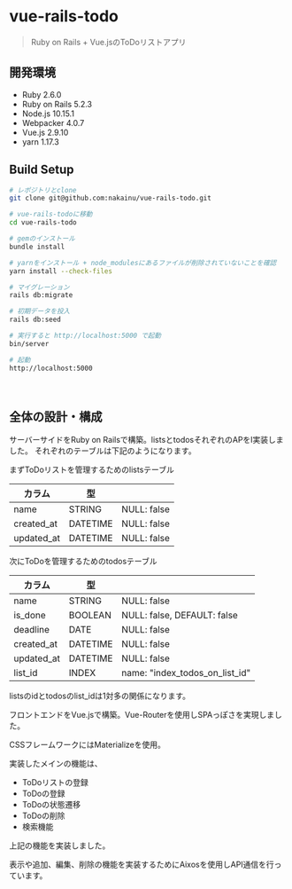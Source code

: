 # vue-rails-todo
> Ruby on Rails + Vue.jsのToDoリストアプリ

## 開発環境
* Ruby 2.6.0
* Ruby on Rails 5.2.3
* Node.js 10.15.1
* Webpacker 4.0.7
* Vue.js 2.9.10
* yarn 1.17.3

## Build Setup
``` bash
# レポジトリとclone
git clone git@github.com:nakainu/vue-rails-todo.git

# vue-rails-todoに移動
cd vue-rails-todo

# gemのインストール
bundle install

# yarnをインストール + node_modulesにあるファイルが削除されていないことを確認
yarn install --check-files

# マイグレーション
rails db:migrate

# 初期データを投入
rails db:seed

# 実行すると http://localhost:5000 で起動
bin/server

# 起動
http://localhost:5000
```
　
## 全体の設計・構成
サーバーサイドをRuby on Railsで構築。listsとtodosそれぞれのAPをI実装しました。
それぞれのテーブルは下記のようになります。

まずToDoリストを管理するためのlistsテーブル

| カラム | 型 |  |
----|----|----|
| name | STRING | NULL: false |
| created_at | DATETIME | NULL: false |
| updated_at | DATETIME | NULL: false|

次にToDoを管理するためのtodosテーブル

| カラム | 型 |  |
----|----|----|
| name | STRING | NULL: false |
| is_done | BOOLEAN | NULL: false, DEFAULT: false |
| deadline | DATE | NULL: false |
| created_at | DATETIME | NULL: false |
| updated_at | DATETIME | NULL: false |
| list_id | INDEX | name: "index_todos_on_list_id" |


listsのidとtodosのlist_idは1対多の関係になります。


フロントエンドをVue.jsで構築。Vue-Routerを使用しSPAっぽさを実現しました。

CSSフレームワークにはMaterializeを使用。

実装したメインの機能は、
* ToDoリストの登録
* ToDoの登録
* ToDoの状態遷移
* ToDoの削除
* 検索機能

上記の機能を実装しました。

表示や追加、編集、削除の機能を実装するためにAixosを使用しAPI通信を行っています。
